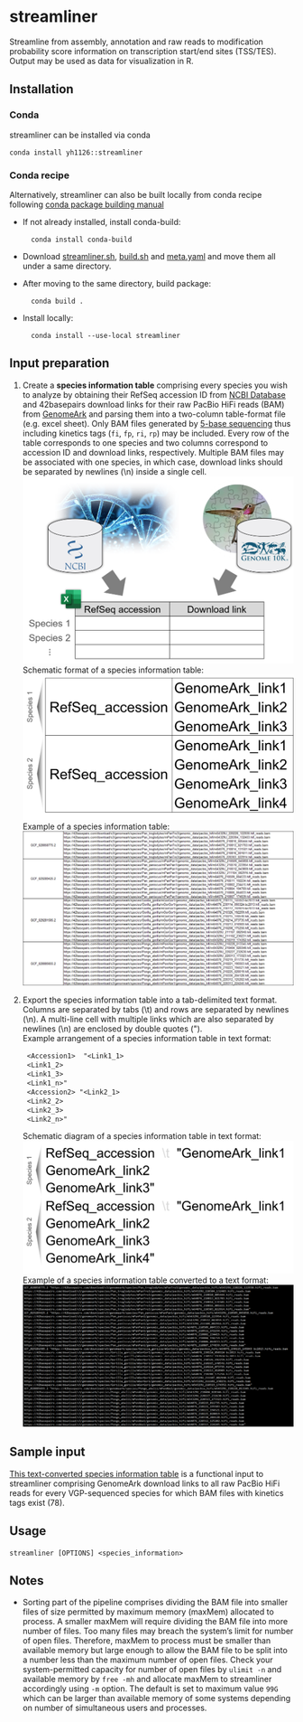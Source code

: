# streamliner

Streamline from assembly, annotation and raw reads to modification probability score information on transcription start/end sites (TSS/TES). Output may be used as data for visualization in R.

## Installation
### Conda
streamliner can be installed via conda
```
conda install yh1126::streamliner
```
### Conda recipe
Alternatively, streamliner can also be built locally from conda recipe following [conda package building manual](https://docs.conda.io/projects/conda-build/en/latest/user-guide/tutorials/build-pkgs.html)

* If not already installed, install conda-build:

        conda install conda-build

* Download [streamliner.sh](conda/streamliner.sh), [build.sh](conda/build.sh) and [meta.yaml](conda/meta.yaml) and move them all under a same directory.
* After moving to the same directory, build package:

        conda build .

* Install locally:

        conda install --use-local streamliner

## Input preparation

1. Create a __species information table__ comprising every species you wish to analyze by obtaining their RefSeq accession ID from [NCBI Database](https://www.ncbi.nlm.nih.gov/) and 42basepairs download links for their raw PacBio HiFi reads (BAM) from [GenomeArk](https://www.genomeark.org/) and parsing them into a two-column table-format file (e.g. excel sheet). Only BAM files generated by [5-base sequencing](https://www.pacb.com/wp-content/uploads/application-brief-measuring-dna-methylation-with-5-base-hifi-sequencing.pdf) thus including kinetics tags (`fi`, `fp`, `ri`, `rp`) may be included. Every row of the table corresponds to one species and two columns correspond to accession ID and download links, respectively. Multiple BAM files may be associated with one species, in which case, download links should be separated by newlines (\n) inside a single cell. ![Diagram of input preparation](img/input_prep_1.png?raw=true "Diagram of input preparation")  
  Schematic format of a species information table: ![Species information table format](img/species_information_table_format.png?raw=true "Species information table format")  
  Example of a species information table: ![Species information table example](img/species_information_table_example.png?raw=true "Example of a species information table")

2. Export the species information table into a tab-delimited text format. Columns are separated by tabs (\t) and rows are separated by newlines (\n). A multi-line cell with multiple links which are also separated by newlines (\n) are enclosed by double quotes (").  
   Example arrangement of a species information table in text format:
  
        <Accession1>  "<Link1_1>
        <Link1_2>
        <Link1_3>
        <Link1_n>"
        <Accession2> "<Link2_1>
        <Link2_2>
        <Link2_3>
        <Link2_n>"  
   Schematic diagram of a species information table in text format: ![Schematic diagram of a species table converted to text format](img/species_information_table_txt_format.png?raw=true "Schematic diagram of a species table converted to text format")  
   Example of a species information table converted to a text format: ![Example of a species information table in text format](img/species_information_table_txt_example.png?raw=true "Example of a species information table in text format")

## Sample input
[This text-converted species information table](input/species_information.txt) is a functional input to streamliner comprising GenomeArk download links to all raw PacBio HiFi reads for every VGP-sequenced species for which BAM files with kinetics tags exist (78).

## Usage

```
streamliner [OPTIONS] <species_information>
```

## Notes

* Sorting part of the pipeline comprises dividing the BAM file into smaller files of size permitted by maximum memory (maxMem) allocated to process. A smaller maxMem will require dividing the BAM file into more number of files. Too many files may breach the system’s limit for number of open files. Therefore, maxMem to process must be smaller than available memory but large enough to allow the BAM file to be split into a number less than the maximum number of open files. Check your system-permitted capacity for number of open files by `ulimit -n` and available memory by `free -mh` and allocate maxMem to streamliner accordingly using `-m` option. The default is set to maximum value `99G` which can be larger than available memory of some systems depending on number of simultaneous users and processes.
